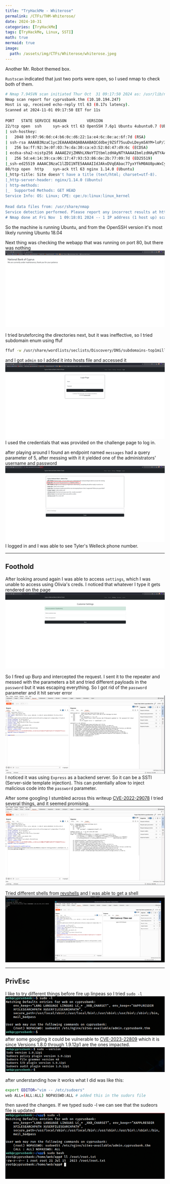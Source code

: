 ```yaml
---
title: "TryHackMe - Whiterose"
permalink: /CTFs/THM-Whiterose/
date: 2024-10-31
categories: [TryHackMe]
tags: [TryHackMe, Linux, SSTI]
math: true
mermaid: true
image:
  path: /assets/img/CTFs/Whiterose/whiterose.jpeg
---
```


Another Mr. Robot themed box.

`Rustscan` indicated that just two ports were open, so I used nmap to check both of them.

``` bash
# Nmap 7.94SVN scan initiated Thur Oct  31 09:17:50 2024 as: /usr/lib/nmap/nmap --privileged -sC -sV -p 22,80 -T4 -oN nmap.scan -vv cyprusbank.thm
Nmap scan report for cyprusbank.thm (10.10.194.247)
Host is up, received echo-reply ttl 63 (0.17s latency).
Scanned at 2024-11-01 09:17:50 EET for 11s

PORT   STATE SERVICE REASON         VERSION
22/tcp open  ssh     syn-ack ttl 63 OpenSSH 7.6p1 Ubuntu 4ubuntu0.7 (Ubuntu Linux; protocol 2.0)
| ssh-hostkey:
|   2048 b9:07:96:0d:c4:b6:0c:d6:22:1a:e4:6c:8e:ac:6f:7d (RSA)
| ssh-rsa AAAAB3NzaC1yc2EAAAADAQABAAABAQCddbej9ZSf75uuDvLDeym5AYM+loP/3W862HTWjmksh0UuiuIz8UNTrf3ZpgtBej4y3E3EKvOmYFvJHZpFRV/hQBq1oZB3+XXVzb5RovazcnMgvFxI4y5nCQM8qTW09YvBOpzTyYmsKjVRJOfLR+F87g90vNdZ/u8uVl7IH0B6NmhGlCjPMVLRmhz7PuZih38t0WRWPruEY5qGliW0M3ngZXL6MmL1Jo146HtM8GASdt6yV9U3GLa3/OMFVjYgysqUQPrMwvUrQ8tIDnRAH1rsKBxDFotvcfW6mJ1OvojQf8PEw7iI/PNJZWGzkg+bm4/k+6PRjO2v/0V98DlU+gnn
|   256 ba:ff:92:3e:0f:03:7e:da:30:ca:e3:52:8d:47:d9:6c (ECDSA)
| ecdsa-sha2-nistp256 AAAAE2VjZHNhLXNoYTItbmlzdHAyNTYAAAAIbmlzdHAyNTYAAABBBNMBr/zXjVQItMqdVH12/sZ3rIt2XFsPWRCy4bXCE7InUVg8Q9SVFkOW2LAi1UStP4A4W8yA8hW+1wJaEFP9ffs=
|   256 5d:e4:14:39:ca:06:17:47:93:53:86:de:2b:77:09:7d (ED25519)
|_ssh-ed25519 AAAAC3NzaC1lZDI1NTE5AAAAIIdJAkvDVqEAbac77yxYfkM0AU8puWxCyqCBJ9Pd9zCi
80/tcp open  http    syn-ack ttl 63 nginx 1.14.0 (Ubuntu)
|_http-title: Site doesn't have a title (text/html; charset=utf-8).
|_http-server-header: nginx/1.14.0 (Ubuntu)
| http-methods:
|_  Supported Methods: GET HEAD
Service Info: OS: Linux; CPE: cpe:/o:linux:linux_kernel

Read data files from: /usr/share/nmap
Service detection performed. Please report any incorrect results at https://nmap.org/submit/ .
# Nmap done at Fri Nov  1 09:18:01 2024 -- 1 IP address (1 host up) scanned in 10.65 seconds
```
So the machine is running Ubuntu, and from the OpenSSH version it's most likely running Ubuntu 18.04

Next thing was checking the webapp that was running on port 80, but there was nothing
![image](/assets/img/CTFs/Whiterose/index.png)

I tried bruteforcing the directories next, but it was ineffective, so I tried subdomain enum using ffuf
``` bash
ffuf -w /usr/share/wordlists/seclists/Discovery/DNS/subdomains-top1million-20000.txt -H "Host: FUZZ.cyprusbank.thm" -u http://10.10.194.247 -fs 57
```
and I got `admin` so I added it into hosts file and accessed it
![image](/assets/img/CTFs/Whiterose/login.png)
I used the credentials that was provided on the challenge page to log in.

after playing around I found an endpoint named `messages` had a query parameter of 5, after messing with it it yielded one of the administrators' username and password
![image](/assets/img/CTFs/Whiterose/messages.png)
I logged in and I was able to see Tyler's Welleck phone number.

---
## Foothold

After looking around again  I was able to access `settings`, which I was unable to access using Olivia's creds.
I noticed that whatever I type it gets rendered on the page
![image](/assets/img/CTFs/Whiterose/weird.png)

So I fired up Burp and intercepted the request. I sent it to the repeater and messed with the parameters a bit and tried different payloads in the `password` but it was escaping everything. So I got rid of the `password` parameter and it hit server error
![image](/assets/img/CTFs/Whiterose/burp1.png)
I noticed it was using `Express` as a backend server. So it can be a SSTI (Server-side template injection). This can potentially allow to inject malicious code into the `password` parameter.

After some googling I stumbled across this writeup [CVE-2022-29078](https://eslam.io/posts/ejs-server-side-template-injection-rce/)
I tried several things, and it seemed promising.
![image](/assets/img/CTFs/Whiterose/burp2.png)

Tried different shells from [revshells](https://www.revshells.com/) and I was able to get a shell
![image](/assets/img/CTFs/Whiterose/foothold.png)

---
## PrivEsc
I like to try different things before fire up linpeas so I tried `sudo -l`
![image](/assets/img/CTFs/Whiterose/sudo.png)
after some googling it could be vulnerable to [CVE-2023-22809](https://www.synacktiv.com/sites/default/files/2023-01/sudo-CVE-2023-22809.pdf) which it is since Versions 1.8.0 through 1.9.12p1 are the ones impacted.
![image](/assets/img/CTFs/Whiterose/sudoVersion.png)

after understanding how it works what I did was like this:
```bash
export EDITOR="vim -- /etc/sudoers"
web ALL=(ALL:ALL) NOPASSWD:ALL # added this in the sudors file
```
then saved the changes. If we typed sudo -l we can see that the sudeors file is updated
![image](/assets/img/CTFs/Whiterose/root.png)
